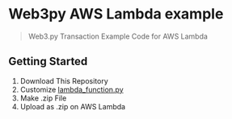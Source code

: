 # Web3py AWS Lambda example

> Web3.py Transaction Example Code for AWS Lambda

## Getting Started
1. Download This Repository
2. Customize [lambda_function.py](https://github.com/Skkrypto/web3py_lambda_example/blob/master/lambda_function.py)
3. Make .zip File
4. Upload as .zip on AWS Lambda
